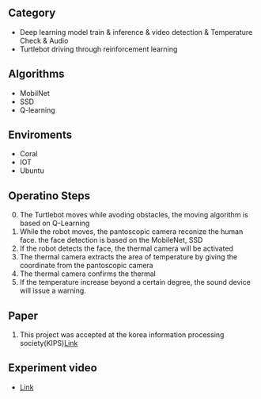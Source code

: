 ## Category
- Deep learning model train & inference & video detection & Temperature Check & Audio
- Turtlebot driving through reinforcement learning

## Algorithms
- MobilNet
- SSD
- Q-learning

## Enviroments
- Coral
- IOT
- Ubuntu

## Operatino Steps
0. The Turtlebot moves while avoding obstacles, the moving algorithm is based on Q-Learning
1. While the robot moves, the pantoscopic camera reconize the human face. the face detection is based on the MobileNet, SSD
2. If the robot detects the face, the thermal camera will be activated
3. The thermal camera extracts the area of temperature by giving the coordinate from the pantoscopic camera
4. The thermal camera confirms the thermal
5. If the temperature increase beyond a certain degree, the sound device will issue a warning.

## Paper
1. This project was accepted at the korea information processing society(KIPS)[Link](https://koreascience.kr/article/CFKO202133649145998.pdf)

## Experiment video
- [Link](https://www.youtube.com/watch?v=3ffW_pX7fl8)
